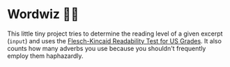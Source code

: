 # Wordwiz :supervillain_woman:

This little tiny project tries to determine the reading level of a given excerpt (`input`) and uses the [Flesch-Kincaid Readability Test for US Grades](https://en.wikipedia.org/wiki/Flesch%E2%80%93Kincaid_readability_tests#Flesch%E2%80%93Kincaid_grade_level). It also counts how many adverbs you use because you shouldn't frequently employ them haphazardly.

